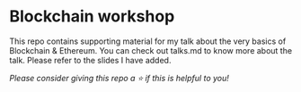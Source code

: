# Blockchain workshop

 This repo contains supporting material for my talk about the very basics of Blockchain & Ethereum. You can check out talks.md to know more about the talk. Please refer to the slides I have added.

 *Please consider giving this repo a ⭐ if this is helpful to you!*
